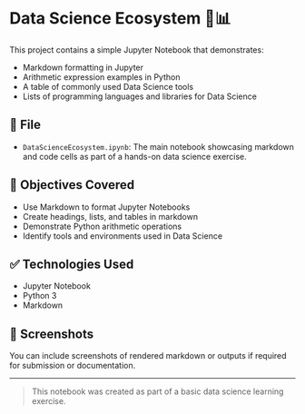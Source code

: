 

# Data Science Ecosystem 🧠📊

This project contains a simple Jupyter Notebook that demonstrates:

- Markdown formatting in Jupyter
- Arithmetic expression examples in Python
- A table of commonly used Data Science tools
- Lists of programming languages and libraries for Data Science

## 📁 File

- `DataScienceEcosystem.ipynb`: The main notebook showcasing markdown and code cells as part of a hands-on data science exercise.

## 🚀 Objectives Covered

- Use Markdown to format Jupyter Notebooks
- Create headings, lists, and tables in markdown
- Demonstrate Python arithmetic operations
- Identify tools and environments used in Data Science

## ✅ Technologies Used

- Jupyter Notebook
- Python 3
- Markdown

## 📸 Screenshots

You can include screenshots of rendered markdown or outputs if required for submission or documentation.

---

> This notebook was created as part of a basic data science learning exercise.
